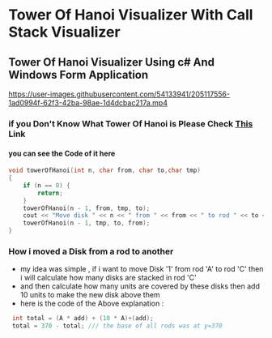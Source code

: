 # Tower Of Hanoi Visualizer With Call Stack Visualizer
## Tower Of Hanoi Visualizer Using c# And Windows Form Application 





https://user-images.githubusercontent.com/54133941/205117556-1ad0994f-62f3-42ba-98ae-1d4dcbac217a.mp4





### if you Don't Know What Tower Of Hanoi is Please Check [This ](https://en.wikipedia.org/wiki/Tower_of_Hanoi) Link

#### you can see the Code of it here 
```cpp
void towerOfHanoi(int n, char from, char to,char tmp)
{
    if (n == 0) {
        return;
    }
    towerOfHanoi(n - 1, from, tmp, to);
    cout << "Move disk " << n << " from " << from << " to rod " << to << "\n";
    towerOfHanoi(n - 1, tmp, to, from);
}
```
### How i moved a Disk from a rod to another
- my idea was simple , if i want to move Disk '1' from rod 'A' to rod 'C' then i will calculate how many disks are stacked in rod 'C'
- and then calculate how many units are covered by these disks then add 10 units to make the new disk above them 
- here is the code of the Above explanation :
```cs
 int total = (A * add) + (10 * A)+(add);
 total = 370 - total; /// the base of all rods was at y=370
``` 



